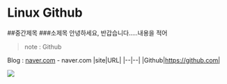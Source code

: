 # Linux Github
##중간제목
###소제목
안녕하세요, 반갑습니다.....내용을 적어

> note : Github

Blog : [naver.com](https://naver.com) - naver.com
|site|URL|
|--|--|
|Github|https://github.com|

<img src="https://www.kali.org/images/kali-desktop-kde.jpg">
